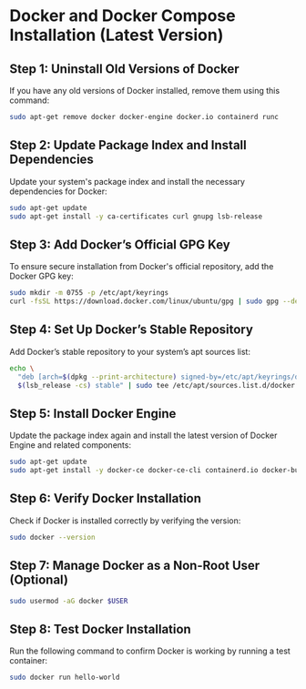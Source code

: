 # Docker and Docker Compose Installation (Latest Version)

## Step 1: Uninstall Old Versions of Docker
If you have any old versions of Docker installed, remove them using this command:

```bash
sudo apt-get remove docker docker-engine docker.io containerd runc
```

## Step 2: Update Package Index and Install Dependencies

Update your system's package index and install the necessary dependencies for Docker:

```bash
sudo apt-get update
sudo apt-get install -y ca-certificates curl gnupg lsb-release
```

## Step 3: Add Docker’s Official GPG Key

To ensure secure installation from Docker's official repository, add the Docker GPG key:

```bash
sudo mkdir -m 0755 -p /etc/apt/keyrings
curl -fsSL https://download.docker.com/linux/ubuntu/gpg | sudo gpg --dearmor -o /etc/apt/keyrings/docker.gpg
```

## Step 4: Set Up Docker’s Stable Repository

Add Docker’s stable repository to your system’s apt sources list:

```bash
echo \
  "deb [arch=$(dpkg --print-architecture) signed-by=/etc/apt/keyrings/docker.gpg] https://download.docker.com/linux/ubuntu \
  $(lsb_release -cs) stable" | sudo tee /etc/apt/sources.list.d/docker.list > /dev/null
```

## Step 5: Install Docker Engine

Update the package index again and install the latest version of Docker Engine and related components:

```bash
sudo apt-get update
sudo apt-get install -y docker-ce docker-ce-cli containerd.io docker-buildx-plugin docker-compose-plugin
```

## Step 6: Verify Docker Installation
Check if Docker is installed correctly by verifying the version:

```bash
sudo docker --version
```

## Step 7: Manage Docker as a Non-Root User (Optional)
```bash
sudo usermod -aG docker $USER
```

## Step 8: Test Docker Installation
Run the following command to confirm Docker is working by running a test container:
```bash
sudo docker run hello-world
```

